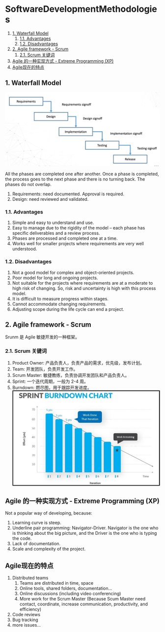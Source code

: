 # SoftwareDevelopmentMethodologies

1. [1. Waterfall Model](#1-waterfall-model)
	1. [1.1. Advantages](#11-advantages)
	2. [1.2. Disadvantages](#12-disadvantages)
2. [2. Agile framework - Scrum](#2-agile-framework---scrum)
	1. [2.1. Scrum 关键词](#21-scrum-关键词)
3. [Agile 的一种实现方式 - Extreme Programming (XP)](#agile-的一种实现方式---extreme-programming-xp)
4. [Agile现在的特点](#agile现在的特点)


## 1. Waterfall Model

![](2023-06-13-23-02-04.png)

All the phases are completed one after another. Once a phase is completed, the process goes to the next phase and there is no turning back. The phases do not overlap.

1. Requirements: need documented. Approval is required. 
2. Design: need reviewed and validated.

### 1.1. Advantages

1. Simple and easy to understand and use.
2. Easy to manage due to the rigidity of the model – each phase has specific deliverables and a review process.
3. Phases are processed and completed one at a time.
4. Works well for smaller projects where requirements are very well understood.

### 1.2. Disadvantages

1. Not a good model for complex and object-oriented projects.
2. Poor model for long and ongoing projects.
3. Not suitable for the projects where requirements are at a moderate to high risk of changing. So, risk and uncertainty is high with this process model.
4. It is difficult to measure progress within stages.
5. Cannot accommodate changing requirements.
6. Adjusting scope during the life cycle can end a project.

## 2. Agile framework - Scrum

Srunm 是 Agile 敏捷开发的一种框架。

### 2.1. Scrum 关键词
1. Product Owner: 产品负责人，负责产品的需求，优先级，发布计划。
2. Team: 开发团队，负责开发工作。
3. Scrum Master: 敏捷教练，负责协调开发团队和产品负责人。
4. Sprint: 一个迭代周期，一般为 2-4 周。
5. Burndown: 燃尽图，用于跟踪开发进度。
	![](2023-06-13-23-24-43.png)

## Agile 的一种实现方式 - Extreme Programming (XP)

Not a popular way of developing, because:
1. Learning curve is steep.
2. Underline pair programming: Navigator-Driver. Navigator is the one who is thinking about the big picture, and the Driver is the one who is typing the code.
3. Lack of documentation.
4. Scale and complexity of the project.

## Agile现在的特点

1. Distributed teams
   1. Teams are distributed in time, space
   2. Online tools, shared folders, documentation...
   3. Online discussions (including video conferencing)
   4. More work for the Scrum Master (Because Scum Master need contact, coordinate, increase communication, productivity, and efficiency)
2. Code reviews
3. Bug tracking
4. more issues...
